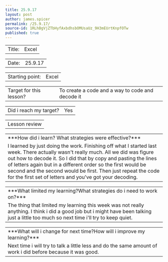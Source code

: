```yaml
---
title: 25.9.17
layout: post
author: james.spicer
permalink: /25.9.17/
source-id: 1RLhBgVjZTbHyfAxbdhsbOMUsaUz_9H3mEUrtKnpfOTw
published: true
---
```

<table>
  <tr>
    <td>Title:</td>
    <td>Excel</td>
  </tr>
</table>


<table>
  <tr>
    <td>Date:</td>
    <td>25.9.17</td>
  </tr>
</table>


<table>
  <tr>
    <td>Starting point:</td>
    <td>Excel</td>
  </tr>
</table>


<table>
  <tr>
    <td>Target for this lesson?</td>
    <td>To create a code and a way to code and decode it</td>
  </tr>
</table>


<table>
  <tr>
    <td>Did i reach my target?</td>
    <td>Yes</td>
  </tr>
</table>


<table>
  <tr>
    <td>Lesson review</td>
  </tr>
</table>


<table>
  <tr>
    <td>***How did i learn? What strategies were effective?***
</td>
  </tr>
  <tr>
    <td>    I learned by just doing the work. Finishing off what I started last week. There actually wasn't really much. All we did was figure out how to decode it. So I did that by copy and pasting the lines of letters again but in a different order so the first would be second and the second would be first. Then just repeat the code for the first set of letters and you've got your decoding.</td>
  </tr>
</table>


<table>
  <tr>
    <td>***What limited my learning?What strategies do i need to work on?***</td>
  </tr>
  <tr>
    <td>   The thing that limited my learning this week was not really anything. I think i did a good job but i might have been talking just a little too much so next time i'll try to keep quiet.</td>
  </tr>
</table>


<table>
  <tr>
    <td>***What will i change for next time?How will i improve my learning?***</td>
  </tr>
  <tr>
    <td>  Next time i will try to talk a little less and do the same amount of work i did before because it was good.</td>
  </tr>
</table>


